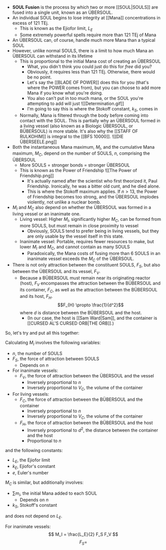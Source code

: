 - **SOUL Fusion** is the process by which two or more [[SOUL|SOULS]] are fused into a single unit, known as an ÜBERSOUL.
- An individual SOUL begins to lose integrity at [[Mana]] concentrations in excess of 121 TEj.
	- This is known as the Ejiofor limit, $L_E$
	- Some extremely powerful spells require more than 121 TEj of Mana
- An ÜBERSOUL can, of course, handle much more Mana than a typical SOUL
- However, unlike normal SOULS, there is a limit to how much Mana an ÜBERSOUL can withstand in its lifetime
	- This is proportional to the initial Mana cost of creating an ÜBERSOUL
		- What, you didn't think you could just do this for *free* did you?
		- Obviously, it requires less than 121 TEj. Otherwise, there would be no point.
		- Let's say the [[BLADE OF POWER]] does this for you (that's where the POWER comes from), but you can choose to add more Mana if you know what you're doing.
		- You also can't put in too much mana, or the SOUL you're attempting to add will just ![[Determination.gif]]
		- I'm going to say this is where the Stokoff constant, $k_S$, comes in
	- Normally, Mana is filtered through the body before coming into contact with the SOUL. This is partially why an ÜBERSOUL formed in a living vessel (also known as a Biologic ÜBERSOUL, or BÜBERSOUL) is more stable. It's also why the [[STAFF OF RULKOHIM]] is integral to the [[BFS 10000]]. ![[DIE ÜBERSEELE.png]]
- Both the instantaneous Mana maximum, $M_I$, and the cumulative Mana maximum, $M_C$, depend on the number of SOULS, $n$, comprising the ÜBERSOUL
	- More SOULS = stronger bonds = stronger ÜBERSOUL
	- This is known as the Power of Friendship ![[The Power of Friendship.png]]
		- It's actually named after the scientist who first theorized it, Paul Friendship. Ironically, he was a bitter old cunt, and he died alone.
		- This is where the Stokoff maximum applies. If $n>13$, the Power of Friendship becomes too strong, and the ÜBERSOUL implodes violently, not unlike a nuclear bomb.
- $M_I$ and $M_C$ also depend on whether the ÜBERSOUL was formed in a living vessel or an inanimate one.
	- Living vessel: Higher $M_I$, significantly higher $M_C$, can be formed from more SOULS, but must remain in close proximity to vessel
		- Obviously, SOULS tend to prefer being in living vessels, but they are only usable by the vessel itself in this state.
	- Inanimate vessel: Portable, requires fewer resources to make, but lower $M_I$ and $M_C$, and cannot contain as many SOULS
		- Paradoxically, the Mana costs of fusing more than 6 SOULS in an inanimate vessel exceeds the $M_C$ of the ÜBERSOUL.
- There is not only attraction between the constituent SOULS, $F_S$, but also between the ÜBERSOUL and its vessel, $F_V$.
	- Because a BÜBERSOUL must remain near its originating reactor (host), $F_V$ encompasses the attraction between the BÜBERSOUL and its container, $F_C$, as well as the attraction between the BÜBERSOUL and its host, $F_H$. $$F_{H} \propto \frac{1}{d^2}$$ where $d$ is distance between the BÜBERSOUL and the host.
		- (In our case, the host is [[Sam Ward|Sam]], and the container is [[CURSED AL'S CURSED ORB|THE ORB]].)

So, let's try and put all this together:

Calculating $M_I$ involves the following variables:
- $n$, the number of SOULS
- $F_S$, the force of attraction between SOULS
	- Depends on $n$
- For inanimate vessels:
	- $F_V$, the force of attraction between the ÜBERSOUL and the vessel
		- Inversely proportional to $n$
		- Inversely proportional to $V_C$, the volume of the container
- For living vessels:
	- $F_C$, the force of attraction between the BÜBERSOUL and the container
		- Inversely proportional to $n$
		- Inversely proportional to $V_C$, the volume of the container
	- $F_H$, the force of attraction between the BÜBERSOUL and the host
		- Inversely proportional to $d^2$, the distance between the container and the host
		- Proportional to $n$

and the following constants:
- $L_E$, the Ejiofor limit
- $k_E$, Ejiofor's constant
- $e$, Euler's number

$M_C$ is similar, but additionally involves:
- $\sum m_i$, the initial Mana added to each SOUL
	- Depends on $n$
- $k_S$, Stokoff's constant

and does not depend on $L_E$.

For inanimate vessels:
$$
M_I = \frac{L_E}{2} F_S F_V
$$
$$
F_S = 
$$
